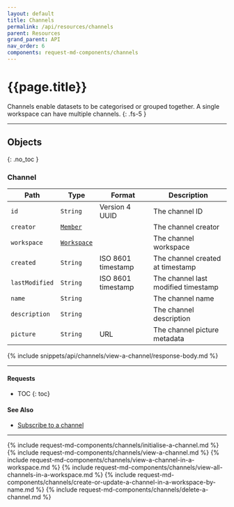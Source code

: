 ```yaml
---
layout: default
title: Channels
permalink: /api/resources/channels
parent: Resources
grand_parent: API
nav_order: 6
components: request-md-components/channels
---
```


# {{page.title}}

Channels enable datasets to be categorised or grouped together. A single workspace can have multiple channels.
{: .fs-5 }

---

## Objects
{: .no_toc }

### Channel

Path | Type | Format | Description
---- | ---- | ------ | -----------
`id` | `String` | Version 4 UUID | The channel ID
`creator` | [`Member`](members#member) | | The channel creator
`workspace` | [`Workspace`](workspaces#workspace) | | The channel workspace
`created` | `String` |  ISO 8601 timestamp | The channel created at timestamp
`lastModified` | `String` | ISO 8601 timestamp | The channel last modified timestamp
`name` | `String` | | The channel name
`description` | `String` | | The channel description
`picture` | `String` | URL | The channel picture metadata

{% include snippets/api/channels/view-a-channel/response-body.md %}

---

#### Requests

- TOC
{: toc}

#### See Also

- [Subscribe to a channel](subscriptions#subscribe-to-a-channel)

---

{% include request-md-components/channels/initialise-a-channel.md %}
{% include request-md-components/channels/view-a-channel.md %}
{% include request-md-components/channels/view-a-channel-in-a-workspace.md %}
{% include request-md-components/channels/view-all-channels-in-a-workspace.md %}
{% include request-md-components/channels/create-or-update-a-channel-in-a-workspace-by-name.md %}
{% include request-md-components/channels/delete-a-channel.md %}
